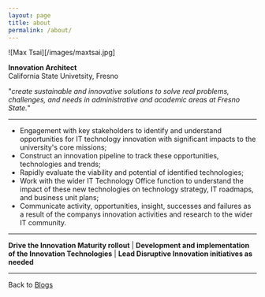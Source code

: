 ```yaml
---
layout: page
title: about
permalink: /about/
---
```


![Max Tsai][/images/maxtsai.jpg]

**Innovation Architect**  
California State Univetsity, Fresno
  
"_create sustainable and innovative solutions to solve real problems, challenges, and needs in administrative and academic areas at Fresno State._"  
  
---  

* Engagement with key stakeholders to identify and understand opportunities for IT technology innovation with significant impacts to the university's core missions;
* Construct an innovation pipeline to track these opportunities, technologies and trends; 
* Rapidly evaluate the viability and potential of identified technologies;
* Work with the wider IT Technology Office function to understand the impact of these new technologies on technology strategy, IT roadmaps, and business unit plans;
* Communicate activity, opportunities, insight, successes and failures as a result of the companys innovation activities and research to the wider IT community.

---


**Drive the Innovation Maturity rollout** | **Development and implementation of the Innovation Technologies** | **Lead Disruptive Innovation initiatives as needed**

---  

Back to [Blogs](http://github.maxtsai.com/)